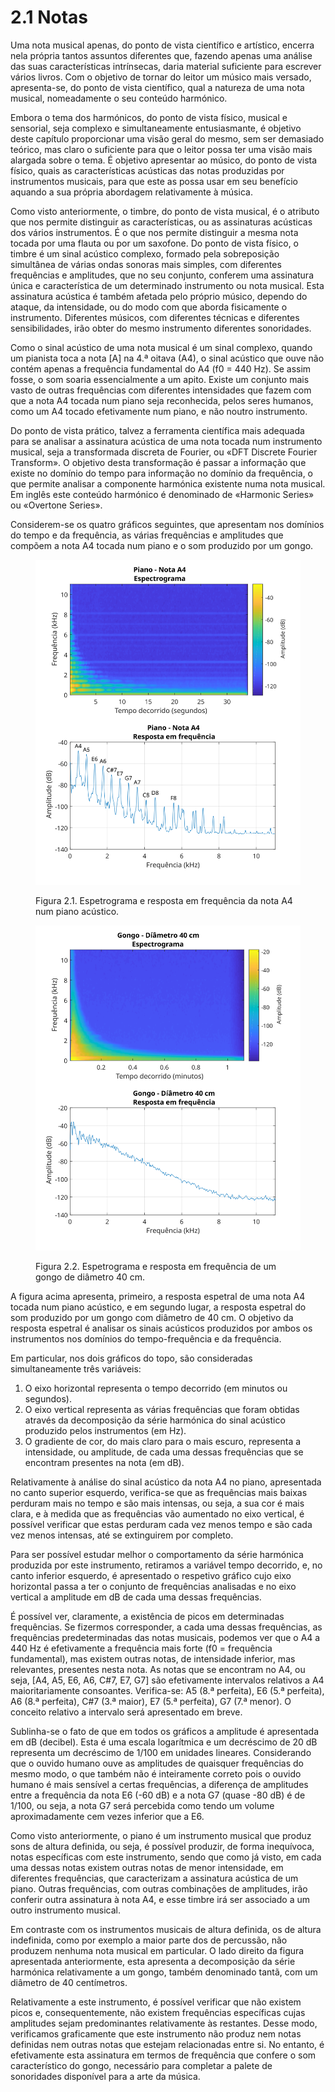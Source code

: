 # 2.1 Notas

Uma nota musical apenas, do ponto de vista científico e artístico, encerra nela própria tantos assuntos diferentes que, fazendo apenas uma análise das suas características intrínsecas, daria material suficiente para escrever vários livros. Com o objetivo de tornar do leitor um músico mais versado, apresenta-se, do ponto de vista científico, qual a natureza de uma nota musical, nomeadamente o seu conteúdo harmónico.

Embora o tema dos harmónicos, do ponto de vista físico, musical e sensorial, seja complexo e simultaneamente entusiasmante, é objetivo deste capítulo proporcionar uma visão geral do mesmo, sem ser demasiado teórico, mas claro o suficiente para que o leitor possa ter uma visão mais alargada sobre o tema. É objetivo apresentar ao músico, do ponto de vista físico, quais as características acústicas das notas produzidas por instrumentos musicais, para que este as possa usar em seu benefício aquando a sua própria abordagem relativamente à música.

Como visto anteriormente, o timbre, do ponto de vista musical, é o atributo que nos permite distinguir as características, ou as assinaturas acústicas dos vários instrumentos. É o que nos permite distinguir a mesma nota tocada por uma flauta ou por um saxofone. Do ponto de vista físico, o timbre é um sinal acústico complexo, formado pela sobreposição simultânea de várias ondas sonoras mais simples, com diferentes frequências e amplitudes, que no seu conjunto, conferem uma assinatura única e característica de um determinado instrumento ou nota musical. Esta assinatura acústica é também afetada pelo próprio músico, dependo do ataque, da intensidade, ou do modo com que aborda fisicamente o instrumento. Diferentes músicos, com diferentes técnicas e diferentes sensibilidades, irão obter do mesmo instrumento diferentes sonoridades.

Como o sinal acústico de uma nota musical é um sinal complexo, quando um pianista toca a nota \[A] na 4.ª oitava (A4), o sinal acústico que ouve não contém apenas a frequência fundamental do A4 (f0 = 440 Hz). Se assim fosse, o som soaria essencialmente a um apito. Existe um conjunto mais vasto de outras frequências com diferentes intensidades que fazem com que a nota A4 tocada num piano seja reconhecida, pelos seres humanos, como um A4 tocado efetivamente num piano, e não noutro instrumento.

Do ponto de vista prático, talvez a ferramenta científica mais adequada para se analisar a assinatura acústica de uma nota tocada num instrumento musical, seja a transformada discreta de Fourier, ou «DFT Discrete Fourier Transform». O objetivo desta transformação é passar a informação que existe no domínio do tempo para informação no domínio da frequência, o que permite analisar a componente harmónica existente numa nota musical. Em inglês este conteúdo harmónico é denominado de «Harmonic Series» ou «Overtone Series».

Considerem-se os quatro gráficos seguintes, que apresentam nos domínios do tempo e da frequência, as várias frequências e amplitudes que compõem a nota A4 tocada num piano e o som produzido por um gongo.

<figure><img src="../.gitbook/assets/piano (1).svg" alt="Figura 2.1. Espetrograma e resposta em frequência da nota A4 num piano acústico."><figcaption><p>Figura 2.1. Espetrograma e resposta em frequência da nota A4 num piano acústico.</p></figcaption></figure>

<figure><img src="../.gitbook/assets/tamtam40.svg" alt="Figura 2.2. Espetrograma e resposta em frequência de um gongo de diâmetro 40 cm."><figcaption><p>Figura 2.2. Espetrograma e resposta em frequência de um gongo de diâmetro 40 cm.</p></figcaption></figure>

A figura acima apresenta, primeiro, a resposta espetral de uma nota A4 tocada num piano acústico, e em segundo lugar, a resposta espetral do som produzido por um gongo com diâmetro de 40 cm. O objetivo da resposta espetral é analisar os sinais acústicos produzidos por ambos os instrumentos nos domínios do tempo-frequência e da frequência.

Em particular, nos dois gráficos do topo, são consideradas simultaneamente três variáveis:

1. O eixo horizontal representa o tempo decorrido (em minutos ou segundos).
2. O eixo vertical representa as várias frequências que foram obtidas através da decomposição da série harmónica do sinal acústico produzido pelos instrumentos (em Hz).
3. O gradiente de cor, do mais claro para o mais escuro, representa a intensidade, ou amplitude, de cada uma dessas frequências que se encontram presentes na nota (em dB).

Relativamente à análise do sinal acústico da nota A4 no piano, apresentada no canto superior esquerdo, verifica-se que as frequências mais baixas perduram mais no tempo e são mais intensas, ou seja, a sua cor é mais clara, e à medida que as frequências vão aumentado no eixo vertical, é possível verificar que estas perduram cada vez menos tempo e são cada vez menos intensas, até se extinguirem por completo.

Para ser possível estudar melhor o comportamento da série harmónica produzida por este instrumento, retiramos a variável tempo decorrido, e, no canto inferior esquerdo, é apresentado o respetivo gráfico cujo eixo horizontal passa a ter o conjunto de frequências analisadas e no eixo vertical a amplitude em dB de cada uma dessas frequências.

É possível ver, claramente, a existência de picos em determinadas frequências. Se fizermos corresponder, a cada uma dessas frequências, as frequências predeterminadas das notas musicais, podemos ver que o A4 a 440 Hz é efetivamente a frequência mais forte (f0 = frequência fundamental), mas existem outras notas, de intensidade inferior, mas relevantes, presentes nesta nota. As notas que se encontram no A4, ou seja, \[A4, A5, E6, A6, C#7, E7, G7] são efetivamente intervalos relativos a A4 maioritariamente consoantes. Verifica-se: A5 (8.ª perfeita), E6 (5.ª perfeita), A6 (8.ª perfeita), C#7 (3.ª maior), E7 (5.ª perfeita), G7 (7.ª menor). O conceito relativo a intervalo será apresentado em breve.

Sublinha-se o fato de que em todos os gráficos a amplitude é apresentada em dB (decibel). Esta é uma escala logarítmica e um decréscimo de 20 dB representa um decréscimo de 1/100 em unidades lineares. Considerando que o ouvido humano ouve as amplitudes de quaisquer frequências do mesmo modo, o que também não é inteiramente correto pois o ouvido humano é mais sensível a certas frequências, a diferença de amplitudes entre a frequência da nota E6 (-60 dB) e a nota G7 (quase -80 dB) é de 1/100, ou seja, a nota G7 será percebida como tendo um volume aproximadamente cem vezes inferior que a E6.

Como visto anteriormente, o piano é um instrumento musical que produz sons de altura definida, ou seja, é possível produzir, de forma inequívoca, notas específicas com este instrumento, sendo que como já visto, em cada uma dessas notas existem outras notas de menor intensidade, em diferentes frequências, que caracterizam a assinatura acústica de um piano. Outras frequências, com outras combinações de amplitudes, irão conferir outra assinatura à nota A4, e esse timbre irá ser associado a um outro instrumento musical.

Em contraste com os instrumentos musicais de altura definida, os de altura indefinida, como por exemplo a maior parte dos de percussão, não produzem nenhuma nota musical em particular. O lado direito da figura apresentada anteriormente, esta apresenta a decomposição da série harmónica relativamente a um gongo, também denominado tantã, com um diâmetro de 40 centímetros.

Relativamente a este instrumento, é possível verificar que não existem picos e, consequentemente, não existem frequências específicas cujas amplitudes sejam predominantes relativamente às restantes. Desse modo, verificamos graficamente que este instrumento não produz nem notas definidas nem outras notas que estejam relacionadas entre si. No entanto, é efetivamente esta assinatura em termos de frequência que confere o som característico do gongo, necessário para completar a palete de sonoridades disponível para a arte da música.
